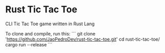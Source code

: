 # Rust Tic Tac Toe
CLI Tic Tac Toe game written in Rust Lang

To clone and compile, run this:
´´´
git clone 'https://github.com/JaoPedroDev/rust-tic-tac-toe.git'
cd rust-tic-tac-toe/
cargo run --release
´´´
